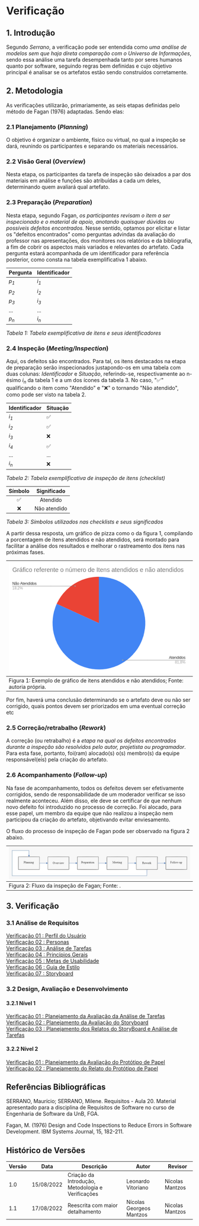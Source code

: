 # Verificação

## 1. Introdução

Segundo _Serrano_, a verificação pode ser entendida como _uma análise de modelos sem que haja direta comparação com o Universo de Informações_, sendo essa análise uma tarefa desempenhada tanto por seres humanos quanto por software, seguindo regras bem definidas e cujo objetivo principal é analisar se os artefatos estão sendo construídos corretamente.

## 2. Metodologia

As verificações utilizarão, primariamente, as seis etapas definidas pelo método de Fagan (1976) adaptadas. Sendo elas:

### 2.1 Planejamento (*Planning*)

O objetivo é organizar o ambiente, físico ou virtual, no qual a inspeção se dará, reunindo os participantes e separando os materiais necessários.

### 2.2 Visão Geral (*Overview*)

Nesta etapa, os participantes da tarefa de inspeção são deixados a par dos materiais em análise e funções são atribuídas a cada um deles, determinando quem avaliará qual artefato. 

### 2.3 Preparação (*Preparation*)

Nesta etapa, segundo Fagan, *os participantes revisam o item a ser inspecionado e o material de apoio, anotando quaisquer dúvidas ou possíveis defeitos encontrados.*
Nesse sentido, optamos por elicitar e listar os "defeitos encontrados" como perguntas advindas da avaliação do professor nas apresentações, dos monitores nos relatórios e da bibliografia, a fim de cobrir os aspectos mais variados e relevantes do artefato. 
Cada pergunta estará acompanhada de um identificador para referência posterior, como consta na tabela exemplificativa 1 abaixo.

| Pergunta        | Identificador   |
|-----------------|-----------------|
| _p<sub>1</sub>_ | _i<sub>1</sub>_ |
| _p<sub>2</sub>_ | _i<sub>2</sub>_ |
| _p<sub>3</sub>_ | _i<sub>3</sub>_ |
| ...             | ...             |
| _p<sub>n</sub>_ | _i<sub>n</sub>_ |

_Tabela 1: Tabela exemplificativa de itens e seus identificadores_

### 2.4 Inspeção (*Meeting/Inspection*)

Aqui, os defeitos são encontrados. Para tal, os itens destacados na etapa de preparação serão inspecionados justapondo-os em uma tabela com duas colunas: _Identificador_ e _Situação_, referindo-se, respectivamente ao n-ésimo _i<sub>n</sub>_ da tabela 1
e a um dos ícones da tabela 3. No caso, "✅" qualificando o item como "Atendido" e "❌" o tornando "Não atendido", como pode ser visto na tabela 2.

| Identificador   | Situação  |
|-----------------|-----------|
| _i<sub>1</sub>_ | ✅         |
| _i<sub>2</sub>_ | ✅         |
| _i<sub>3</sub>_ | ❌         |
| _i<sub>4</sub>_ | ✅         |
| ...             | ...       |
| _i<sub>n</sub>_ | ❌         |

_Tabela 2: Tabela exemplificativa de inspeção de itens (checklist)_

| Símbolo   | Significado   |
|:---------:|:-------------:|
|     ✅     |   Atendido    |
|     ❌     | Não atendido  |

_Tabela 3: Símbolos utilizados nas checklists e seus significados_

A partir dessa resposta, um gráfico de pizza como o da figura 1, compilando a porcentagem de itens atendidos e
não atendidos, será montado para facilitar a análise dos resultados e melhorar o rastreamento dos itens
nas próximas fases.

| ![imagemGráfico](../_media/grafico_guiadeestilo.png)                                      |
|-------------------------------------------------------------------------------------------|
| Figura 1: Exemplo de gráfico de itens atendidos e não atendidos; Fonte: autoria própria.  |

Por fim, haverá uma conclusão determinando se o artefato deve ou não ser corrigido, quais pontos devem ser priorizados em uma eventual correção etc

### 2.5 Correção/retrabalho (*Rework*)

A correção (ou retrabalho) é a *etapa na qual os defeitos encontrados durante a inspeção são resolvidos pelo autor, projetista ou programador*.
Para esta fase, portanto, foi(ram) alocado(s) o(s) membro(s) da equipe responsável(eis) pela criação do artefato.

### 2.6 Acompanhamento (*Follow-up*)

Na fase de acompanhamento, todos os defeitos devem ser efetivamente corrigidos, sendo de responsabilidade de um
moderador verificar se isso realmente aconteceu. Além disso, ele deve se certificar de que nenhum novo defeito foi introduzido no processo de correção.
Foi alocado, para esse papel, um membro da equipe que não realizou a inspeção nem participou da criação do artefato, objetivando evitar enviesamento.

O fluxo do processo de inspeção de Fagan pode ser observado na figura 2 abaixo.

| ![imagemGráfico](../_media/verificacao_inspecao_fagan.jpeg)   |
|---------------------------------------------------------------|
| Figura 2: Fluxo da inspeção de Fagan; Fonte: .                |

## 3. Verificação

### 3.1 Análise de Requisitos

[Verificação 01 : Perfil do Usuário](analise/verificacoes/verif_perfil_de_usuario.md)<br>
[Verificação 02 : Personas](analise/verificacoes/verificacao_personas.md)<br>
[Verificação 03 : Análise de Tarefas](analise/verificacoes/verif_analiseTarefa)<br>
[Verificação 04 : Princípios Gerais](analise/verificacoes/verif_principios_gerais.md)<br>
[Verificação 05 : Metas de Usabilidade](analise/verificacoes/verificacao_metas.md)<br>
[Verificação 06 : Guia de Estilo](analise/verificacoes/verificacao_guia_estilo.md)<br>
[Verificação 07 : Storyboard](analise/verificacoes/verif_storyboards.md)<br>

### 3.2 Design, Avaliação e Desenvolvimento

#### 3.2.1 Nível 1

[Verificação 01 : Planejamento da Avaliação da Análise de Tarefas](analise/verificacoes/verificacao_planejamento_analise_tarefas.md)<br>
[Verificação 02 : Planejamento da Avaliação do Storyboard](analise/verificacoes/verificacao_planejamento_da_avaliacao_do_storyboard.md)<br>
[Verificação 03 : Planejamento dos Relatos do StoryBoard e Análise de Tarefas](analise/verificacoes/verificacao_planejamento_dos_relatos)<br>

#### 3.2.2 Nível 2

[Verificação 01 : Planejamento da Avaliação do Protótipo de Papel](analise/verificacoes/verificacao_planejamento_prototipacao_papel.md)<br>
[Verificação 02 : Planejamento do Relato do Protótipo de Papel](analise/verificacoes/verificacao_planejamento_dos_relatos_do_prototipo_de_papel.md)<br>

## Referências Bibliográficas

SERRANO, Maurício; SERRANO, Milene. Requisitos - Aula 20. Material apresentado para a disciplina de Requisitos de Software no curso de Engenharia de Software da UnB, FGA.

Fagan, M. (1976) Design and Code Inspections to Reduce Errors in Software Development. IBM Systems Journal, 15, 182-211.

## Histórico de Versões

| Versão  | Data       | Descrição                                         | Autor                    | Revisor         |
|---------|------------|---------------------------------------------------|--------------------------|-----------------|
| 1.0     | 15/08/2022 | Criação da Introdução, Metodologia e Verificações | Leonardo Vitoriano       | Nícolas Mantzos |
| 1.1     | 17/08/2022 | Reescrita com maior detalhamento                  | Nícolas Georgeos Mantzos | Nicolas Mantzos |
